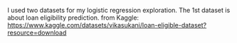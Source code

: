 I used two datasets for my logistic regression exploration.
The 1st dataset is about loan eligibility prediction. from Kaggle: <br>
https://www.kaggle.com/datasets/vikasukani/loan-eligible-dataset?resource=download
